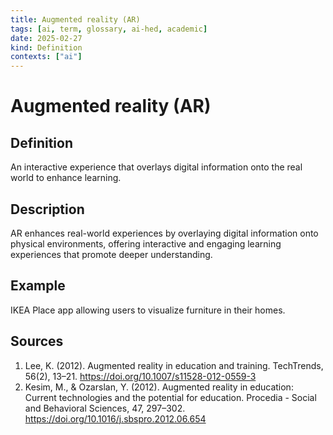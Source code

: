 ```yaml
---
title: Augmented reality (AR)
tags: [ai, term, glossary, ai-hed, academic]
date: 2025-02-27
kind: Definition
contexts: ["ai"]
---
```


# Augmented reality (AR)

## Definition
An interactive experience that overlays digital information onto the real world to enhance learning.

## Description
AR enhances real-world experiences by overlaying digital information onto physical environments, offering interactive and engaging learning experiences that promote deeper understanding.

## Example
IKEA Place app allowing users to visualize furniture in their homes.

## Sources
1. Lee, K. (2012). Augmented reality in education and training. TechTrends, 56(2), 13–21. https://doi.org/10.1007/s11528-012-0559-3
2. Kesim, M., & Ozarslan, Y. (2012). Augmented reality in education: Current technologies and the potential for education. Procedia - Social and Behavioral Sciences, 47, 297–302. https://doi.org/10.1016/j.sbspro.2012.06.654
